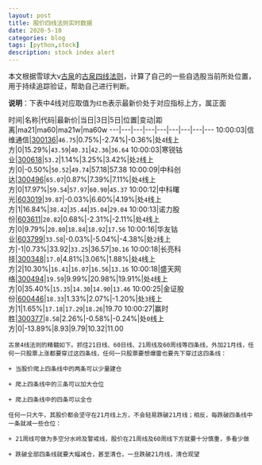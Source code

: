 ```yaml
---
layout: post
title: 股价四线法则实时数据
date: 2020-5-10
categories: blog
tags: [python,stock]
description: stock index alert
---
```



本文根据雪球大v[古泉](https://xueqiu.com/u/7148646888)的[古泉四线法则](https://xueqiu.com/7148646888/130498192)，计算了自己的一些自选股当前所处位置，用于持续追踪验证，帮助自己进行判断。

**说明**：下表中4线对应取值为`红色`表示最新价处于对应指标上方，属正面

时间|名称|代码|最新价|当日|3日|5日|位置|变动|距离|ma21|ma60|ma21w|ma60w
---|---|---|---|---|---|---|---|---
10:00:03|信维通信|[300136](https://xueqiu.com/S/SZ300136)|`46.75`|0.75%|-2.74%|-0.36%|处`4`线上方|0|15.29%|`43.59`|`40.31`|`42.36`|`36.64`
10:00:03|寒锐钴业|[300618](https://xueqiu.com/S/SZ300618)|`53.2`|1.14%|3.25%|3.42%|处`2`线上方|0|-0.50%|`50.52`|`49.74`|57.18|57.38
10:00:09|中科创达|[300496](https://xueqiu.com/S/SZ300496)|`65.07`|0.87%|7.39%|7.11%|处`4`线上方|0|17.97%|`59.54`|`57.97`|`60.90`|`45.37`
10:00:12|中科曙光|[603019](https://xueqiu.com/S/SH603019)|`39.87`|-0.03%|6.60%|4.19%|处`4`线上方|1|16.84%|`38.42`|`35.44`|`35.04`|`29.04`
10:00:13|诺力股份|[603611](https://xueqiu.com/S/SH603611)|`20.82`|0.68%|-2.31%|-2.11%|处`4`线上方|0|9.79%|`20.80`|`18.84`|`18.92`|`17.56`
10:00:16|华友钴业|[603799](https://xueqiu.com/S/SH603799)|`33.58`|-0.03%|-5.04%|-4.38%|处`2`线上方|-1|0.73%|33.92|`33.25`|36.57|`30.16`
10:00:18|长亮科技|[300348](https://xueqiu.com/S/SZ300348)|`17.0`|4.81%|3.06%|1.88%|处`4`线上方|2|10.30%|`16.41`|`16.07`|`16.56`|`13.16`
10:00:18|盛天网络|[300494](https://xueqiu.com/S/SZ300494)|`19.59`|9.99%|20.98%|19.91%|处`4`线上方|0|35.40%|`15.35`|`14.30`|`14.90`|`13.46`
10:00:25|金证股份|[600446](https://xueqiu.com/S/SH600446)|`18.33`|1.33%|2.07%|-1.20%|处`3`线上方|1|1.65%|`17.18`|`17.29`|`18.26`|19.70
10:00:27|赢时胜|[300377](https://xueqiu.com/S/SZ300377)|`8.58`|2.26%|-0.58%|-0.24%|处`0`线上方|0|-13.89%|8.93|9.79|10.32|11.00

```
古泉4线法则的精髓如下。抓住21日线、60日线、21周线及60周线等四条线，外加21月线，任何一只股票上涨都要穿过这四条线，任何一只股票要想爆雷也要先下穿过这四条线：

+ 当股价爬上四条线中的两条可以少量建仓

+ 爬上四条线中的三条可以加大仓位

+ 爬上四条线中的四条可以全仓

任何一只大牛，其股价都会坚守在21月线上方，不会轻易跌破21月线；相反，每跌破四条线中一条就减一些仓位：

+ 21周线可做为多空分水岭及警戒线，股价在21周线及60周线下方就要十分慎重，多看少做

+ 跌破全部四条线就要大幅减仓，甚至清仓，一旦跌破21月线，清仓观望
```